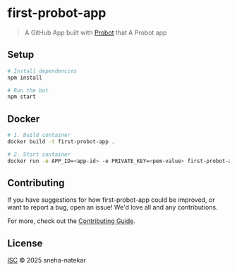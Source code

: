 # first-probot-app

> A GitHub App built with [Probot](https://github.com/probot/probot) that A Probot app

## Setup

```sh
# Install dependencies
npm install

# Run the bot
npm start
```

## Docker

```sh
# 1. Build container
docker build -t first-probot-app .

# 2. Start container
docker run -e APP_ID=<app-id> -e PRIVATE_KEY=<pem-value> first-probot-app
```

## Contributing

If you have suggestions for how first-probot-app could be improved, or want to report a bug, open an issue! We'd love all and any contributions.

For more, check out the [Contributing Guide](CONTRIBUTING.md).

## License

[ISC](LICENSE) © 2025 sneha-natekar
